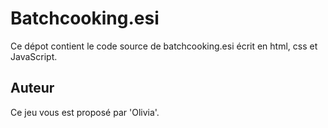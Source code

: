 # Batchcooking.esi

Ce dépot contient le code source de batchcooking.esi écrit en html, css et JavaScript.

## Auteur

Ce jeu vous est proposé par 'Olivia'.
